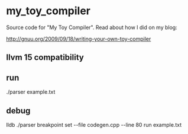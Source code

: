 # my_toy_compiler

Source code for "My Toy Compiler". Read about how I did on my blog:

<http://gnuu.org/2009/09/18/writing-your-own-toy-compiler>

## llvm 15 compatibility

## run

./parser example.txt

## debug

lldb ./parser
breakpoint set --file codegen.cpp --line 80
run example.txt
